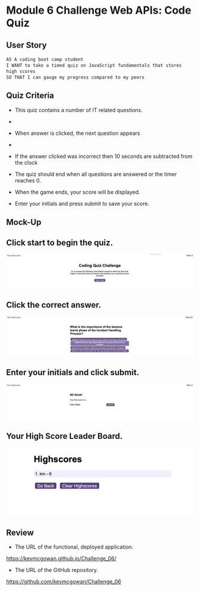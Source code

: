 # Module 6 Challenge Web APIs: Code Quiz

## User Story

```
AS A coding boot camp student
I WANT to take a timed quiz on JavaScript fundamentals that stores high scores
SO THAT I can gauge my progress compared to my peers
```

## Quiz Criteria
 
  * This quiz contains a number of IT related questions.
  * 
  * When answer is clicked, the next question appears
  * 
  * If the answer clicked was incorrect then 10 seconds are subtracted from the clock

  * The quiz should end when all questions are answered or the timer reaches 0.

  * When the game ends, your score will be displayed.
  * Enter your initials and press submit to save your score.
  
## Mock-Up

## Click start to begin the quiz. 
![Click start to begin the quiz.](/assets/images/start.png)

## Click the correct answer. 
![Click the correct answer.](/assets/images/Questions.png)

## Enter your initials and click submit. 
![Click the correct answer.](/assets/images/FinalScore.png)

## Your High Score Leader Board. 
![Your High Score Leader Board.](/assets/images/HighScore.png)

## Review

* The URL of the functional, deployed application.

https://kevmcgowan.github.io/Challenge_06/

* The URL of the GitHub repository. 

https://github.com/kevmcgowan/Challenge_06
